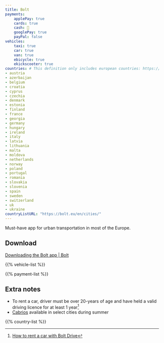 ```yaml
---
title: Bolt
payments:
    applePay: true
    cards: true
    cash: 🚕
    googlePay: true
    payPal: false
vehicles:
    taxi: true
    car: true
    van: true
    ebicycle: true
    ekickscooter: true
countries: # This definition only includes european countries: https://bolt.eu/en/cities/
- austria
- azerbaijan
- belgium
- croatia
- cyprus
- czechia
- denmark
- estonia
- finland
- france
- georgia
- germany
- hungary
- ireland
- italy
- latvia
- lithuania
- malta
- moldova
- netherlands
- norway
- poland
- portugal
- romania
- slovakia
- slovenia
- spain
- sweden
- switzerland
- uk
- ukraine
countryListURL: "https://bolt.eu/en/cities/"
---
```


Must-have app for urban transportation in most of the Europe.

## Download

[Downloading the Bolt app | Bolt](https://bolt.eu/en-lv/support/articles/115003024753/)

{{% vehicle-list %}}

{{% payment-list %}}

## Extra notes

- To rent a car, driver must be over 20-years of age and have held a valid driving licence for at least 1 year[^1]
- [Cabrios](https://en.wikipedia.org/wiki/Convertible) available in select cities during summer

{{% country-list %}}

[^1]: [How to rent a car with Bolt Drive](https://bolt.eu/en-lv/drive/)
